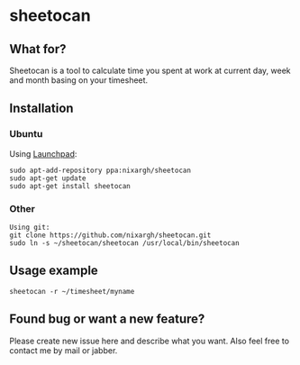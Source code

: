 # sheetocan
## What for?
Sheetocan is a tool to calculate time you spent at work at current day, week and month basing on your timesheet.
## Installation
### Ubuntu
Using [Launchpad](https://launchpad.net/~nixargh/+archive/ubuntu/sheetocan):
```
sudo apt-add-repository ppa:nixargh/sheetocan
sudo apt-get update
sudo apt-get install sheetocan
```
### Other
```
Using git:
git clone https://github.com/nixargh/sheetocan.git
sudo ln -s ~/sheetocan/sheetocan /usr/local/bin/sheetocan
```
## Usage example
```
sheetocan -r ~/timesheet/myname
```
## Found bug or want a new feature?
Please create new issue here and describe what you want.
Also feel free to contact me by mail or jabber.
